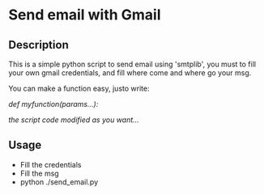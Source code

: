 # Send email with Gmail
## Description
This is a simple python script to send email using 'smtplib',
you must to fill your own gmail credentials, and fill where come 
and where go your msg.

You can make a function easy, justo write:

*def myfunction(params...):*

*the script code modified as you want...*

## Usage
* Fill the credentials
* Fill the msg
* python ./send_email.py

